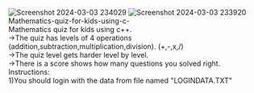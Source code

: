 ![Screenshot 2024-03-03 234029](https://github.com/AbdelrahmanElsuezy/Mathematics-quiz-for-kids-using-c-/assets/125666795/535ca265-eb60-48b9-a367-1f264b66a0a9)
![Screenshot 2024-03-03 233920](https://github.com/AbdelrahmanElsuezy/Mathematics-quiz-for-kids-using-c-/assets/125666795/8c403859-8c49-4e04-92ef-40c1c1890856)
Mathematics-quiz-for-kids-using-c-<br>
Mathematics quiz for kids using c++.<br>
->The quiz has levels of 4 operations (addition,subtraction,multiplication,division). (+,-,x,/)<br>
->The quiz level gets harder level by level.<br>
->There is a score shows how many questions you solved right.<br>
Instructions:<br>
1)You should login with the data from file named "LOGINDATA.TXT"<br>

